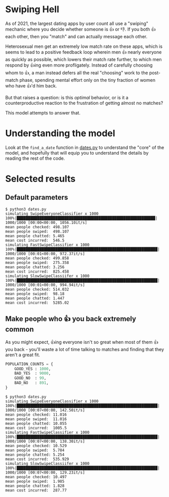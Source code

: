 # Swiping Hell
As of 2021, the largest dating apps by user count all use a "swiping" mechanic where you decide whether someone is 👍 or 👎. If you both 👍 each other, then you "match" and can actually message each other.

Heterosexual men get an extremely low match rate on these apps, which is seems to lead to a positive feedback loop wherein men 👍 nearly everyone as quickly as possible, which lowers their match rate further, to which men respond by 👍ing even more profligately. Instead of carefully choosing whom to 👍, a man instead defers all the real "choosing" work to the post-match phase, spending mental effort only on the tiny fraction of women who have 👍'd him back.

But that raises a question: is this *optimal* behavior, or is it a counterproductive reaction to the frustration of getting almost no matches?

This model attempts to answer that.

# Understanding the model

Look at the `find_a_date` function in [dates.py](dates.py) to understand the "core" of the model, and hopefully that will equip you to understand the details by reading the rest of the code.

# Selected results

## Default parameters
```
$ python3 dates.py
simulating SwipeEveryoneClassifier x 1000
100%|█████████████████████████████████████████████████████████████| 1000/1000 [00:00<00:00, 1056.10it/s]
mean people checked: 498.107
mean people swiped:  498.107
mean people chatted: 5.465
mean cost incurred:  546.5
simulating FastSwipeClassifier x 1000
100%|██████████████████████████████████████████████████████████████| 1000/1000 [00:01<00:00, 972.37it/s]
mean people checked: 499.858
mean people swiped:  275.358
mean people chatted: 3.256
mean cost incurred:  825.458
simulating SlowSwipeClassiifer x 1000
100%|██████████████████████████████████████████████████████████████| 1000/1000 [00:01<00:00, 994.94it/s]
mean people checked: 514.032
mean people swiped:  98.18
mean people chatted: 1.447
mean cost incurred:  5285.02
```

## Make people who 👍 you back extremely common

As you might expect, 👍ing everyone isn't so great when most of them 👍 you back - you'll waste a lot of time talking to matches and finding that they aren't a great fit.

```python
POPULATION_COUNTS = {
    GOOD_YES : 1000,
    BAD_YES  : 9000,
    GOOD_NO  : 99,
    BAD_NO   : 891,
}
```

```
$ python3 dates.py
simulating SwipeEveryoneClassifier x 1000
100%|██████████████████████████████████████████████████████████████| 1000/1000 [00:07<00:00, 142.50it/s]
mean people checked: 11.016
mean people swiped:  11.016
mean people chatted: 10.055
mean cost incurred:  1005.5
simulating FastSwipeClassifier x 1000
100%|██████████████████████████████████████████████████████████████| 1000/1000 [00:07<00:00, 138.30it/s]
mean people checked: 10.529
mean people swiped:  5.784
mean people chatted: 5.254
mean cost incurred:  535.929
simulating SlowSwipeClassiifer x 1000
100%|██████████████████████████████████████████████████████████████| 1000/1000 [00:07<00:00, 129.23it/s]
mean people checked: 10.497
mean people swiped:  1.985
mean people chatted: 1.828
mean cost incurred:  287.77
```
